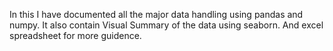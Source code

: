 In this I have documented all the major data handling using pandas and numpy.
It also contain Visual Summary of the data using seaborn.
And excel spreadsheet for more guidence.
